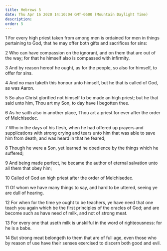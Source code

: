 ```yaml
---
title: Hebrews 5
date: Thu Apr 16 2020 14:10:04 GMT-0600 (Mountain Daylight Time)
description: 
order: 5
---
```


<p>
  1 For every high priest taken from among men is ordained for men in things
  pertaining to God, that he may offer both gifts and sacrifices for sins:
</p>
<p>
  2 Who can have compassion on the ignorant, and on them that are out of the
  way; for that he himself also is compassed with infirmity.
</p>
<p>
  3 And by reason hereof he ought, as for the people, so also for himself, to
  offer for sins.
</p>
<p>
  4 And no man taketh this honour unto himself, but he that is called of God, as
  was Aaron.
</p>
<p>
  5 So also Christ glorified not himself to be made an high priest; but he that
  said unto him, Thou art my Son, to day have I begotten thee.
</p>
<p>
  6 As he saith also in another place, Thou art a priest for ever after the
  order of Melchisedec.
</p>
<p>
  7 Who in the days of his flesh, when he had offered up prayers and
  supplications with strong crying and tears unto him that was able to save him
  from death, and was heard in that he feared;
</p>
<p>
  8 Though he were a Son, yet learned he obedience by the things which he
  suffered;
</p>
<p>
  9 And being made perfect, he became the author of eternal salvation unto all
  them that obey him;
</p>
<p>10 Called of God an high priest after the order of Melchisedec.</p>
<p>
  11 Of whom we have many things to say, and hard to be uttered, seeing ye are
  dull of hearing.
</p>
<p>
  12 For when for the time ye ought to be teachers, ye have need that one teach
  you again which be the first principles of the oracles of God; and are become
  such as have need of milk, and not of strong meat.
</p>
<p>
  13 For every one that useth milk is unskilful in the word of righteousness:
  for he is a babe.
</p>
<p>
  14 But strong meat belongeth to them that are of full age, even those who by
  reason of use have their senses exercised to discern both good and evil.
</p>
